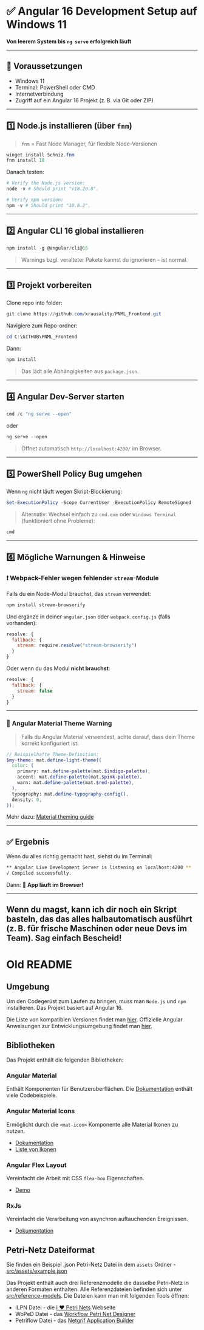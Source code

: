 # ✅ Angular 16 Development Setup auf Windows 11  
**Von leerem System bis `ng serve` erfolgreich läuft**

---

## 🧱 Voraussetzungen

- Windows 11
- Terminal: PowerShell oder CMD
- Internetverbindung
- Zugriff auf ein Angular 16 Projekt (z. B. via Git oder ZIP)

---

## 1️⃣ Node.js installieren (über `fnm`)

> `fnm` = Fast Node Manager, für flexible Node-Versionen

```powershell
winget install Schniz.fnm
fnm install 18
```

Danach testen:

```powershell
# Verify the Node.js version:
node -v # Should print "v18.20.8".

# Verify npm version:
npm -v # Should print "10.8.2".
```

---

## 2️⃣ Angular CLI 16 global installieren

```powershell
npm install -g @angular/cli@16
```

> Warnings bzgl. veralteter Pakete kannst du ignorieren – ist normal.

---

## 3️⃣ Projekt vorbereiten

Clone repo into folder:

```powershell
git clone https://github.com/krausality/PNML_Frontend.git
```

Navigiere zum Repo-ordner:

```powershell
cd C:\GITHUB\PNML_Frontend
```

Dann:

```powershell
npm install
```

> Das lädt alle Abhängigkeiten aus `package.json`.

---

## 4️⃣ Angular Dev-Server starten

```powershell
cmd /c "ng serve --open"

```

oder

```powershell
ng serve --open
```

> Öffnet automatisch `http://localhost:4200/` im Browser.

---

## 5️⃣ PowerShell Policy Bug umgehen

Wenn `ng` nicht läuft wegen Skript-Blockierung:

```powershell
Set-ExecutionPolicy -Scope CurrentUser -ExecutionPolicy RemoteSigned
```

> Alternativ: Wechsel einfach zu `cmd.exe` oder `Windows Terminal` (funktioniert ohne Probleme):

```powershell
cmd
```

---



## 6️⃣ Mögliche Warnungen & Hinweise

### ❗ **Webpack-Fehler wegen fehlender `stream`-Module**

Falls du ein Node-Modul brauchst, das `stream` verwendet:

```bash
npm install stream-browserify
```

Und ergänze in deiner `angular.json` oder `webpack.config.js` (falls vorhanden):

```js
resolve: {
  fallback: {
    stream: require.resolve("stream-browserify")
  }
}
```

Oder wenn du das Modul **nicht brauchst**:

```js
resolve: {
  fallback: {
    stream: false
  }
}
```

---

### 🎨 **Angular Material Theme Warning**

> Falls du Angular Material verwendest, achte darauf, dass dein Theme korrekt konfiguriert ist:

```scss
// Beispielhafte Theme-Definition:
$my-theme: mat.define-light-theme((
  color: (
    primary: mat.define-palette(mat.$indigo-palette),
    accent: mat.define-palette(mat.$pink-palette),
    warn: mat.define-palette(mat.$red-palette),
  ),
  typography: mat.define-typography-config(),
  density: 0,
));
```

Mehr dazu: [Material theming guide](https://material.angular.io/guide/theming)

---

## ✅ Ergebnis

Wenn du alles richtig gemacht hast, siehst du im Terminal:

```bash
** Angular Live Development Server is listening on localhost:4200 **
√ Compiled successfully.
```

Dann: 🎉 **App läuft im Browser!**

---

Wenn du magst, kann ich dir noch ein Skript basteln, das das alles halbautomatisch ausführt (z. B. für frische Maschinen oder neue Devs im Team). Sag einfach Bescheid!
---

# Old README

## Umgebung

Um den Codegerüst zum Laufen zu bringen, muss man `Node.js` und `npm` installieren. Das Projekt basiert auf Angular 16.

Die Liste von kompatiblen Versionen findet man [hier](https://angular.io/guide/versions). Offizielle Angular Anweisungen zur Entwicklungsumgebung findet man [hier](https://angular.io/guide/setup-local).

## Bibliotheken

Das Projekt enthält die folgenden Bibliotheken:

### Angular Material

Enthält Komponenten für Benutzeroberflächen. Die [Dokumentation](https://material.angular.io/components/categories) enthält viele Codebeispiele.

### Angular Material Icons

Ermöglicht durch die `<mat-icon>` Komponente alle Material Ikonen zu nutzen.
* [Dokumentation](https://material.angular.io/components/icon/overview)
* [Liste von Ikonen](https://fonts.google.com/icons)

### Angular Flex Layout

Vereinfacht die Arbeit mit CSS `flex-box` Eigenschaften.
* [Demo](https://tburleson-layouts-demos.firebaseapp.com/#/docs)

### RxJs

Vereinfacht die Verarbeitung von asynchron auftauchenden Ereignissen. 
* [Dokumentation](https://rxjs.dev/guide/overview)

## Petri-Netz Dateiformat

Sie finden ein Beispiel .json Petri-Netz Datei in dem `assets` Ordner - [src/assets/example.json](./src/assets/example.json)

Das Projekt enthält auch drei Referenzmodelle die dasselbe Petri-Netz in anderen Formaten enthalten. Alle Referenzdateien befinden sich unter [src/reference-models](./src/reference-models). Die Dateien kann man mit folgenden Tools öffnen:
* ILPN Datei - die [I ❤ Petri Nets](https://www.fernuni-hagen.de/ilovepetrinets/petrinets/index.html) Webseite
* WoPeD Datei - das [Workflow Petri Net Designer](https://woped.dhbw-karlsruhe.de/?page_id=22)
* Petriflow Datei - das [Netgrif Application Builder](https://builder.netgrif.com/modeler)
